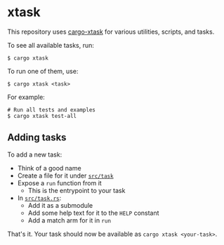 # xtask

This repository uses [cargo-xtask](https://github.com/matklad/cargo-xtask) for various utilities, scripts, and tasks.

To see all available tasks, run:
```
$ cargo xtask
```

To run one of them, use:
```
$ cargo xtask <task>
```

For example:
```
# Run all tests and examples
$ cargo xtask test-all
```

## Adding tasks

To add a new task:

* Think of a good name
* Create a file for it under [`src/task`](./src/task/)
* Expose a `run` function from it
  * This is the entrypoint to your task
* In [`src/task.rs`](./src/task.rs):
  * Add it as a submodule
  * Add some help text for it to the `HELP` constant
  * Add a match arm for it in `run`

That's it. Your task should now be available as `cargo xtask <your-task>`.
